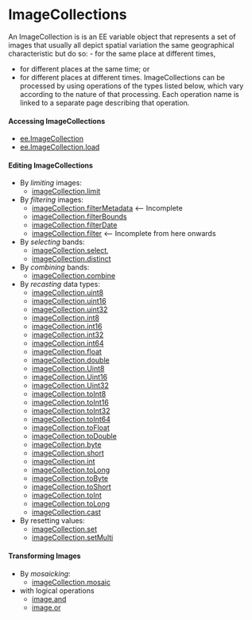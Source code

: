 # ImageCollections

An ImageCollection is is an EE variable object that represents a set of images that usually all depict spatial variation the same geographical characteristic but do so: 
	- for the same place at different times,
  - for different places at the same time; or
  - for different places at different times.
ImageCollections can be processed by using operations of the types listed below, which vary according to the nature of that processing.  Each operation name is linked to a separate page describing that operation.

#### Accessing ImageCollections
- [ee.ImageCollection](ee.ImageCollection.md)
- [ee.ImageCollection.load](ee.ImageCollection.load.md)

#### Editing ImageCollections
- By *limiting* images:
  - [imageCollection.limit](imageCollection.limit.md) 
- By *filtering* images: 
  - [imageCollection.filterMetadata](imageCollection.filterMetadata.md)  <-- Incomplete
  - [imageCollection.filterBounds](imageCollection.filterBounds.md) 
  - [imageCollection.filterDate](imageCollection.filterDate.md) 
  - [imageCollection.filter](imageCollection.filter.md)  <-- Incomplete from here onwards
- By *selecting* bands: 
  - [imageCollection.select](imageCollection.select.md),  
  - [imageCollection.distinct](imageCollection.distinct.md) 
- By *combining* bands: 
  - [imageCollection.combine](imageCollection.combine.md)
- By *recasting* data types:
  - [imageCollection.uint8](ConvertingImageCollectionPixelType.md)
  - [imageCollection.uint16](ConvertingImageCollectionPixelType.md)
  - [imageCollection.uint32](ConvertingImageCollectionPixelType.md)
  - [imageCollection.int8](ConvertingImageCollectionPixelType.md)  
  - [imageCollection.int16](ConvertingImageCollectionPixelType.md)
  - [imageCollection.int32](ConvertingImageCollectionPixelType.md)  
  - [imageCollection.int64](ConvertingImageCollectionPixelType.md)  
  - [imageCollection.float](ConvertingImageCollectionPixelType.md)  
  - [imageCollection.double](ConvertingImageCollectionPixelType.md)  
  - [imageCollection.Uint8](ConvertingImageCollectionPixelType.md)
  - [imageCollection.Uint16](ConvertingImageCollectionPixelType.md)
  - [imageCollection.Uint32](ConvertingImageCollectionPixelType.md)
  - [imageCollection.toInt8](ConvertingImageCollectionPixelType.md)  
  - [imageCollection.toInt16](ConvertingImageCollectionPixelType.md)
  - [imageCollection.toInt32](ConvertingImageCollectionPixelType.md)  
  - [imageCollection.toInt64](ConvertingImageCollectionPixelType.md)  
  - [imageCollection.toFloat](ConvertingImageCollectionPixelType.md)  
  - [imageCollection.toDouble](ConvertingImageCollectionPixelType.md)
  - [imageCollection.byte](ConvertingImagePixelType.md)
  - [imageCollection.short](ConvertingImagePixelType.md)
  - [imageCollection.int](ConvertingImagePixelType.md)
  - [imageCollection.toLong](ConvertingImagePixelType.md)   
  - [imageCollection.toByte](ConvertingImagePixelType.md)
  - [imageCollection.toShort](ConvertingImagePixelType.md)
  - [imageCollection.toInt](ConvertingImagePixelType.md)
  - [imageCollection.toLong](ConvertingImagePixelType.md) 
  - [imageCollection.cast](imageCollection.cast.md) 
- By resetting values:
  - [imageCollection.set](imageCollection.set.md)
  - [imageCollection.setMulti](imageCollection.setMulti.md)

#### Transforming Images
- By *mosaicking*:
  - [imageCollection.mosaic](imageCollection.mosaic.md)
- with logical operations
  - [image.and](image.and_image.or_BooleanForNon-zeroImageValues.md)  
  - [image.or](image.and_image.or_BooleanForNon-zeroImageValues.md)  
<!--- 
- With mathematical operations <--- stopped here 
  - [image.Uint8](ConvertingImagePixelType.md)
  - [image.Uint16](ConvertingImagePixelType.md)
  - [image.Uint32](ConvertingImagePixelType.md)
  - [image.toInt8](ConvertingImagePixelType.md)  
  - [image.toInt16](ConvertingImagePixelType.md)
  - [image.toInt32](ConvertingImagePixelType.md)  
  - [image.toInt64](ConvertingImagePixelType.md)  
  - [image.toFloat](ConvertingImagePixelType.md)  
  - [image.toDouble](ConvertingImagePixelType.md)
  - [image.byte](ConvertingImagePixelType.md)
  - [image.short](ConvertingImagePixelType.md)
  - [image.int](ConvertingImagePixelType.md)
  - [image.toLong](ConvertingImagePixelType.md)   
  - [image.toByte](ConvertingImagePixelType.md)
  - [image.toShort](ConvertingImagePixelType.md)
  - [image.toInt](ConvertingImagePixelType.md)
  - [image.toLong](ConvertingImagePixelType.md) 
  - [image.cast](image.cast.md) 
---!>

